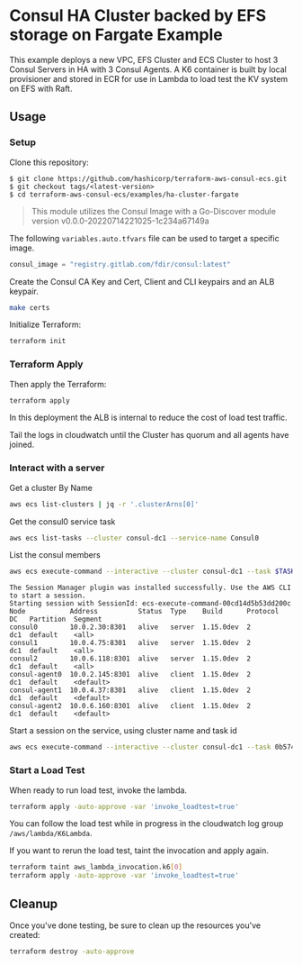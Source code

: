 # Consul HA Cluster backed by EFS storage on Fargate Example

This example deploys a new VPC, EFS Cluster and ECS Cluster to host 3 Consul Servers in HA with 3 Consul Agents. A K6
container is built by local provisioner and stored in ECR for use in Lambda to load test the KV system on EFS with Raft.

## Usage

### Setup

Clone this repository:

```console
$ git clone https://github.com/hashicorp/terraform-aws-consul-ecs.git
$ git checkout tags/<latest-version>
$ cd terraform-aws-consul-ecs/examples/ha-cluster-fargate
```

> This module utilizes the Consul Image with a Go-Discover module version
> v0.0.0-20220714221025-1c234a67149a


The following `variables.auto.tfvars` file can be used to target a specific image.
```terraform
consul_image = "registry.gitlab.com/fdir/consul:latest"
```

Create the Consul CA Key and Cert, Client and CLI keypairs and an ALB keypair.
```bash
make certs
```

Initialize Terraform:

```bash
terraform init
```

### Terraform Apply

Then apply the Terraform:

```bash
terraform apply
```

In this deployment the ALB is internal to reduce the cost of load test traffic.

Tail the logs in cloudwatch until the Cluster has quorum and all agents have joined.

### Interact with a server

Get a cluster By Name

```bash
aws ecs list-clusters | jq -r '.clusterArns[0]'
```

Get the consul0 service task
```bash
aws ecs list-tasks --cluster consul-dc1 --service-name Consul0
```

List the consul members
```bash
aws ecs execute-command --interactive --cluster consul-dc1 --task $TASK_ID --container consul-server --command "consul members"
```
```console
The Session Manager plugin was installed successfully. Use the AWS CLI to start a session.
Starting session with SessionId: ecs-execute-command-00cd14d5b53dd200c
Node           Address          Status  Type    Build      Protocol  DC   Partition  Segment
consul0        10.0.2.30:8301   alive   server  1.15.0dev  2         dc1  default    <all>
consul1        10.0.4.75:8301   alive   server  1.15.0dev  2         dc1  default    <all>
consul2        10.0.6.118:8301  alive   server  1.15.0dev  2         dc1  default    <all>
consul-agent0  10.0.2.145:8301  alive   client  1.15.0dev  2         dc1  default    <default>
consul-agent1  10.0.4.37:8301   alive   client  1.15.0dev  2         dc1  default    <default>
consul-agent2  10.0.6.160:8301  alive   client  1.15.0dev  2         dc1  default    <default>
```

Start a session on the service, using cluster name and task id
```bash
aws ecs execute-command --interactive --cluster consul-dc1 --task 0b5744fd84444932ba832f2da298f6a2 --container consul-server --command sh
```

### Start a Load Test

When ready to run load test, invoke the lambda.
```bash
terraform apply -auto-approve -var 'invoke_loadtest=true'
```

You can follow the load test while in progress in the cloudwatch log group `/aws/lambda/K6Lambda`.

If you want to rerun the load test, taint the invocation and apply again.
```bash
terraform taint aws_lambda_invocation.k6[0]
terraform apply -auto-approve -var 'invoke_loadtest=true'
```

## Cleanup

Once you've done testing, be sure to clean up the resources you've created:

```bash
terraform destroy -auto-approve
```

